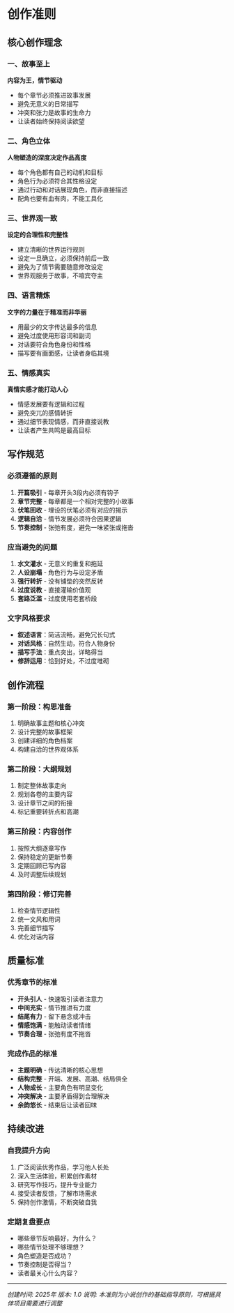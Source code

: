 # 创作准则

## 核心创作理念

### 一、故事至上
**内容为王，情节驱动**
- 每个章节必须推进故事发展
- 避免无意义的日常描写
- 冲突和张力是故事的生命力
- 让读者始终保持阅读欲望

### 二、角色立体
**人物塑造的深度决定作品高度**
- 每个角色都有自己的动机和目标
- 角色行为必须符合其性格设定
- 通过行动和对话展现角色，而非直接描述
- 配角也要有血有肉，不能工具化

### 三、世界观一致
**设定的合理性和完整性**
- 建立清晰的世界运行规则
- 设定一旦确立，必须保持前后一致
- 避免为了情节需要随意修改设定
- 世界观服务于故事，不喧宾夺主

### 四、语言精炼
**文字的力量在于精准而非华丽**
- 用最少的文字传达最多的信息
- 避免过度使用形容词和副词
- 对话要符合角色身份和性格
- 描写要有画面感，让读者身临其境

### 五、情感真实
**真情实感才能打动人心**
- 情感发展要有逻辑和过程
- 避免突兀的感情转折
- 通过细节表现情感，而非直接说教
- 让读者产生共鸣是最高目标

## 写作规范

### 必须遵循的原则
1. **开篇吸引** - 每章开头3段内必须有钩子
2. **章节完整** - 每章都是一个相对完整的小故事
3. **伏笔回收** - 埋设的伏笔必须有对应的揭示
4. **逻辑自洽** - 情节发展必须符合因果逻辑
5. **节奏控制** - 张弛有度，避免一味紧张或拖沓

### 应当避免的问题
1. **水文灌水** - 无意义的重复和拖延
2. **人设崩塌** - 角色行为与设定矛盾
3. **强行转折** - 没有铺垫的突然反转
4. **过度说教** - 直接灌输价值观
5. **套路泛滥** - 过度使用老套桥段

### 文字风格要求
- **叙述语言**：简洁流畅，避免冗长句式
- **对话风格**：自然生动，符合人物身份
- **描写手法**：重点突出，详略得当
- **修辞运用**：恰到好处，不过度堆砌

## 创作流程

### 第一阶段：构思准备
1. 明确故事主题和核心冲突
2. 设计完整的故事框架
3. 创建详细的角色档案
4. 构建自洽的世界观体系

### 第二阶段：大纲规划
1. 制定整体故事走向
2. 规划各卷的主要内容
3. 设计章节之间的衔接
4. 标记重要转折点和高潮

### 第三阶段：内容创作
1. 按照大纲逐章写作
2. 保持稳定的更新节奏
3. 定期回顾已写内容
4. 及时调整后续规划

### 第四阶段：修订完善
1. 检查情节逻辑性
2. 统一文风和用词
3. 完善细节描写
4. 优化对话内容

## 质量标准

### 优秀章节的标准
- **开头引人** - 快速吸引读者注意力
- **中间充实** - 情节推进有力度
- **结尾有力** - 留下悬念或冲击
- **情感饱满** - 能触动读者情绪
- **节奏合理** - 张弛有度不拖沓

### 完成作品的标准
- **主题明确** - 传达清晰的核心思想
- **结构完整** - 开端、发展、高潮、结局俱全
- **人物成长** - 主要角色有明显变化
- **冲突解决** - 主要矛盾得到合理解决
- **余韵悠长** - 结束后让读者回味

## 持续改进

### 自我提升方向
1. 广泛阅读优秀作品，学习他人长处
2. 深入生活体验，积累创作素材
3. 研究写作技巧，提升专业能力
4. 接受读者反馈，了解市场需求
5. 保持创作激情，不断突破自我

### 定期复盘要点
- 哪些章节反响最好，为什么？
- 哪些情节处理不够理想？
- 角色塑造是否成功？
- 节奏控制是否得当？
- 读者最关心什么内容？

---
*创建时间: 2025年*
*版本: 1.0*
*说明: 本准则为小说创作的基础指导原则，可根据具体项目需要进行调整*